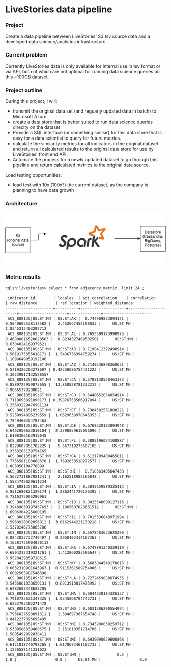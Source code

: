 # LiveStories data pipeline 

### Project
Create a data pipeline between LiveStories' S3 tsv source data and a developed data science/analytics infrastructure.  

### Current problem 
Currently LiveStories data is only available for internal use in tsv format or via API, both of which are not optimal for running data science queries on this ~100GB dataset.  

### Project outline
During this project, I will:
- transmit the original data set (and reguarly updated data in batch) to Microsoft Azure 
- create a data store that is better suited to run data science queries direclty on the dataset
- Provide a SQL interface (or something similar) for this data store that is easy for a data scientist to query for future metrics. 
- calculate the similarity metrics for all indicators in the original dataset and return all calculated results to the original data store for use by LiveStories' front end API. 
- Automate the process for a newly updated dataset to go through this pipeline and return calculated metrics to the original data source.

Load testing opportunities:
- load test with 10x (100x?) the current dataset, as the company is planning to have data growth

### Architecture
![alt text](https://github.com/allsway/ls-data-pipeline/blob/master/livestories_pipeline.png)

### Metric results

```
cqlsh:livestories> select * from adjacency_matrix  limit 24 ;

 indicator_id        | locales  | adj_correlation    | correlation         | raw_distance        | ref_location | weighted_distance
---------------------+----------+--------------------+---------------------+---------------------+--------------+---------------------
 ACS_B08135|US:ST:MN | US:ST:AK |  0.747969823094121 |  0.5040603538117582 |   2.452667452198033 |     US:ST:MN |  1.8345212403292712
 ACS_B08135|US:ST:MN | US:ST:AL | 0.7655599173998975 | 0.46888016520020503 |  0.8234527469502501 |     US:ST:MN |  0.6304024169379521
 ACS_B08135|US:ST:MN | US:ST:AR | 0.7190412322490914 |  0.5619175355018171 |  1.5436736394759274 |     US:ST:MN |  1.1099649959192106
 ACS_B08135|US:ST:MN | US:ST:AZ | 0.7140336898360651 |  0.5719326203278697 | 0.42350686757471223 |     US:ST:MN | 0.30239817132528557
 ACS_B08135|US:ST:MN | US:ST:CA | 0.5705138520463173 |  0.8589722959073655 |  13.858828781332212 |     US:ST:MN |    7.90665379288821
 ACS_B08135|US:ST:MN | US:ST:CO | 0.6440652054054914 |  0.7118695891890173 | 0.39876753566917894 |     US:ST:MN | 0.25683229476981134
 ACS_B08135|US:ST:MN | US:ST:CT | 0.7384502551880221 |  0.5230994896239559 |  1.0629639978645353 |     US:ST:MN |  0.7849460354787463
 ACS_B08135|US:ST:MN | US:ST:DE | 0.6768520183094948 |  0.6462959633810104 |  2.3798859615056096 |     US:ST:MN |  1.6108306163915045
 ACS_B08135|US:ST:MN | US:ST:FL | 0.5885196074108887 |  0.8229607851782225 |   5.667319273607105 |     US:ST:MN |  3.3353285139754165
 ACS_B08135|US:ST:MN | US:ST:GA | 0.6121709408465811 |  0.7756581183068378 |  1.7692053518272577 |     US:ST:MN |   1.083056104778899
 ACS_B08135|US:ST:MN | US:ST:HI |  0.718363405647438 |  0.5632731887051241 |   2.162518985166048 |     US:ST:MN |  1.5534745029611234
 ACS_B08135|US:ST:MN | US:ST:IA | 0.5843659589335413 |  0.8312680821329174 |  1.2862441729176395 |     US:ST:MN |  0.7516373095296961
 ACS_B08135|US:ST:MN | US:ST:ID | 0.8025548090127115 | 0.39489038197457693 |  2.1065607028631512 |     US:ST:MN |  1.6906304225600195
 ACS_B08135|US:ST:MN | US:ST:IL | 0.7015536848971994 |  0.5968926302056012 |  3.6162944221130218 |     US:ST:MN |  2.5370246775065786
 ACS_B08135|US:ST:MN | US:ST:IN | 0.5578483633625296 |  0.8843032732749407 |  0.2958102414167363 |     US:ST:MN | 0.16501725904020112
 ACS_B08135|US:ST:MN | US:ST:KS | 0.6747891340339119 |  0.6504217319321761 |   1.412060283596647 |     US:ST:MN |  0.9528429359718615
 ACS_B08135|US:ST:MN | US:ST:KY | 0.6683844549178016 |  0.6632310901643967 |  0.9115361589754006 |     US:ST:MN |  0.6092565987546398
 ACS_B08135|US:ST:MN | US:ST:LA | 0.7272459080674935 |  0.5455081838650131 |  0.8913913817475992 |     US:ST:MN |  0.6482607348625705
 ACS_B08135|US:ST:MN | US:ST:MA | 0.6044638184326337 |  0.7910723631347325 |  1.0345868704742731 |     US:ST:MN |  0.6253703302271478
 ACS_B08135|US:ST:MN | US:ST:MD | 0.6031586200554094 |  0.7936827598891811 |   1.394697367654748 |     US:ST:MN |  0.8412237396695499
 ACS_B08135|US:ST:MN | US:ST:ME | 0.7345206830259712 |  0.5309586339480575 |   2.151810351714706 |     US:ST:MN |  1.5805492092838411
 ACS_B08135|US:ST:MN | US:ST:MI | 0.6939090629600868 |  0.6121818740798265 |  1.6178673461102733 |     US:ST:MN |  1.1226528141331023
 ACS_B08135|US:ST:MN | US:ST:MN |                0.5 |                 1.0 |                 0.0 |     US:ST:MN |                 0.0

```

